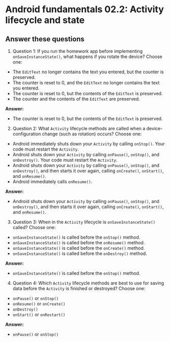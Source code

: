 Android fundamentals 02.2: Activity lifecycle and state
=======

Answer these questions
-----------

1. Question 1: If you run the homework app before implementing `onSaveInstanceState()`, what happens if you rotate the device? Choose one:


* The `EditText` no longer contains the text you entered, but the counter is preserved.
* The counter is reset to 0, and the `EditText` no longer contains the text you entered.
* The counter is reset to 0, but the contents of the `EditText` is preserved.
* The counter and the contents of the `EditText` are preserved.

**Answer:**
* The counter is reset to 0, but the contents of the `EditText` is preserved.


2. Question 2: What `Activity` lifecycle methods are called when a device-configuration change (such as rotation) occurs? Choose one:


* Android immediately shuts down your `Activity` by calling `onStop()`. Your code must restart the `Activity`.
* Android shuts down your `Activity` by calling `onPause()`, `onStop()`, and `onDestroy()`. Your code must restart the `Activity`.
* Android shuts down your `Activity` by calling `onPause()`, `onStop()`, and `onDestroy()`, and then starts it over again, calling `onCreate()`, `onStart()`, and `onResume()`.
* Android immediately calls `onResume()`.


**Answer:**
* Android shuts down your `Activity` by calling `onPause()`, `onStop()`, and `onDestroy()`, and then starts it over again, calling `onCreate()`, `onStart()`, and `onResume()`.


3. Question 3: When in the `Activity` lifecycle is `onSaveInstanceState()` called? Choose one:


* `onSaveInstanceState()` is called before the `onStop()` method.
* `onSaveInstanceState()` is called before the `onResume()` method.
* `onSaveInstanceState()` is called before the `onCreate()` method.
* `onSaveInstanceState()` is called before the `onDestroy()` method.


**Answer:**
* `onSaveInstanceState()` is called before the `onStop()` method.


4. Question 4: Which `Activity` lifecycle methods are best to use for saving data before the `Activity` is finished or destroyed? Choose one:


* `onPause()` or `onStop()`
* `onResume()` or `onCreate()`
* `onDestroy()`
* `onStart()` or `onRestart()`

**Answer:**
* `onPause()` or `onStop()`
